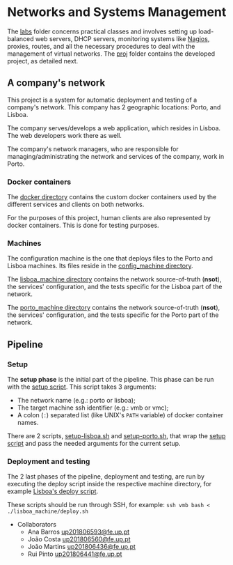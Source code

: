 # Networks and Systems Management

The [labs](./labs/) folder concerns practical classes and involves setting up load-balanced web servers, DHCP servers, monitoring systems like [Nagios](https://www.nagios.org/), proxies, routes, and all the necessary procedures to deal with the management of virtual networks. The [proj](./proj/) folder contains the developed project, as detailed next. 

## A company's network

This project is a system for automatic deployment and testing of a company's
network. This company has 2 geographic locations: Porto, and Lisboa.

The company serves/develops a web application, which resides in Lisboa. The web
developers work there as well.

The company's network managers, who are responsible for managing/administrating
the network and services of the company, work in Porto.

### Docker containers

The [docker directory](./docker) contains the custom docker containers used by
the different services and clients on both networks.

For the purposes of this project, human clients are also represented by docker
containers. This is done for testing purposes.

### Machines

The configuration machine is the one that deploys files to the Porto and Lisboa
machines. Its files reside in the [config_machine directory](./config_machine).

The [lisboa_machine directory](./lisboa_machine) contains the network
source-of-truth (**nsot**), the services' configuration, and the tests specific
for the Lisboa part of the network.

The [porto_machine directory](./porto_machine) contains the network
source-of-truth (**nsot**), the services' configuration, and the tests specific
for the Porto part of the network.

## Pipeline

### Setup

The **setup phase** is the initial part of the pipeline. This phase can be run
with the [setup script](./setup.sh). This script takes 3 arguments:

- The network name (e.g.: porto or lisboa);
- The target machine ssh identifier (e.g.: vmb or vmc);
- A colon (`:`) separated list (like UNIX's `PATH` variable) of docker container
  names.

There are 2 scripts, [setup-lisboa.sh](./setup-lisboa.sh) and
[setup-porto.sh](./setup-porto.sh), that wrap the [setup script](./setup.sh) and
pass the needed arguments for the current setup.

### Deployment and testing

The 2 last phases of the pipeline, deployment and testing, are run by executing
the deploy script inside the respective machine directory, for example
[Lisboa's deploy script](./lisboa_machine/deploy.sh).

These scripts should be run through SSH, for example:
`ssh vmb bash < ./lisboa_machine/deploy.sh`

* Collaborators
    - Ana Barros up201806593@fe.up.pt
    - João Costa up201806560@fe.up.pt
    - João Martins up201806436@fe.up.pt
    - Rui Pinto up201806441@fe.up.pt
